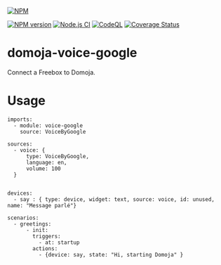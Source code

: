 [//]: # (badges START)
[![NPM](https://nodei.co/npm/domoja.png?downloads=true&downloadRank=true&stars=true)](https://nodei.co/npm/domoja/)

[![NPM version](http://img.shields.io/npm/v/domoja.svg)](https://www.npmjs.org/package/domoja) [![Node.js CI](https://github.com/bchabrier/domoja/actions/workflows/node.js.yml/badge.svg)](https://github.com/bchabrier/domoja/actions/workflows/node.js.yml) [![CodeQL](https://github.com/bchabrier/domoja/actions/workflows/codeql-analysis.yml/badge.svg)](https://github.com/bchabrier/domoja/actions/workflows/codeql-analysis.yml) [![Coverage Status](https://coveralls.io/repos/github/bchabrier/domoja/badge.svg?branch=master)](https://coveralls.io/github/bchabrier/domoja?branch=master)


[//]: # (badges END)

[//]: # (moduleName START)
domoja-voice-google
===================
[//]: # (moduleName END)

Connect a Freebox to Domoja.

# Usage

```
imports:
  - module: voice-google
    source: VoiceByGoogle

sources:
  - voice: {
      type: VoiceByGoogle,
      language: en,
      volume: 100
  }


devices:
  - say : { type: device, widget: text, source: voice, id: unused, name: "Message parlé"} 

scenarios:
  - greetings:
      - init:
        triggers:
          - at: startup
        actions:
          - {device: say, state: "Hi, starting Domoja" }

```









